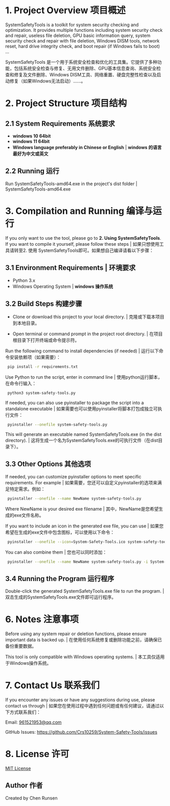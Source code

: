 # 1. Project Overview 项目概述
SystemSafetyTools is a toolkit for system security checking and optimization. It provides multiple functions including system security check and repair, useless file deletion, GPU basic information query, system security check and repair with file deletion, Windows DISM tools, network reset, hard drive integrity check, and boot repair (if Windows fails to boot) ...

SystemSafetyTools 是一个用于系统安全检查和优化的工具集。它提供了多种功能，包括系统安全检查与修复、无用文件删除、GPU基本信息查询、系统安全检查和修复及文件删除、Windows DISM工具、网络重置、硬盘完整性检查以及启动修复（如果Windows无法启动）......。

# 2. Project Structure 项目结构

## 2.1 System Requirements 系统要求
-  **windows 10 64bit** 
-  **windows 11 64bit**
-  **Windows language preferably in Chinese or English** | **windows 的语言最好为中文或英文**

## 2.2 Running 运行
Run SystemSafetyTools-amd64.exe in the project's dist folder | SystemSafetyTools-amd64.exe

# 3. Compilation and Running 编译与运行
If you only want to use the tool, please go to **2. Using SystemSafetyTools**. If you want to compile it yourself, please follow these steps | 如果只想使用工具请转至2. 使用 SystemSafetyTools即可。如果想自己编译请看以下步骤：

## 3.1 Environment Requirements | 环境要求
- Python 3.x
- Windows Operating System | **windows 操作系统**

## 3.2 Build Steps 构建步骤
- Clone or download this project to your local directory. | 克隆或下载本项目到本地目录。

- Open terminal or command prompt in the project root directory. | 在项目根目录下打开终端或命令提示符。

Run the following command to install dependencies (if needed) | 运行以下命令安装依赖项（如果需要）：
   ```bash
    pip install -r requirements.txt
   ```
Use Python to run the script, enter in command line | 使用python运行脚本，在命令行输入：
   ```bash
    python3 system-safety-tools.py
   ```
If needed, you can also use pyinstaller to package the script into a standalone executable | 如果需要也可以使用pyinstaller将脚本打包成独立可执行文件：
   ```bash
    pyinstaller --onefile system-safety-tools.py
   ```
This will generate an executable named SystemSafetyTools.exe (in the dist directory). | 这将生成一个名为SystemSafetyTools.exe的可执行文件（在dist目录下）。

## 3.3 Other Options 其他选项
If needed, you can customize pyinstaller options to meet specific requirements. For example | 如果需要，您还可以自定义pyinstaller的选项来满足特定需求。例如：
   ```bash
    pyinstaller --onefile --name NewName system-safety-tools.py
   ```
Where NewName is your desired exe filename | 其中，NewName是您希望生成的exe文件名称。

If you want to include an icon in the generated exe file, you can use | 如果您希望在生成的exe文件中包含图标，可以使用以下命令：
   ```bash
    pyinstaller --onefile --icon=System-Safety-Tools.ico system-safety-tools.py
   ```
You can also combine them | 您也可以同时添加：
   ```bash
    pyinstaller --onefile --name NewName system-safety-tools.py -i System-Safety-Tools.ico
   ```

## 3.4 Running the Program 运行程序
Double-click the generated SystemSafetyTools.exe file to run the program. | 双击生成的SystemSafetyTools.exe文件即可运行程序。

# 6. Notes 注意事项
Before using any system repair or deletion functions, please ensure important data is backed up.
 | 在使用任何系统修复或删除功能之前，请确保已备份重要数据。

This tool is only compatible with Windows operating systems. | 本工具仅适用于Windows操作系统。

# 7. Contact Us 联系我们
If you encounter any issues or have any suggestions during use, please contact us through | 如果您在使用过程中遇到任何问题或有任何建议，请通过以下方式联系我们：

Email: 961521953@qq.com

GitHub Issues: https://github.com/Crs10259/System-Safety-Tools/issues

# 8. License 许可
[MIT License](LICENSE)

## Author 作者

Created by Chen Runsen 